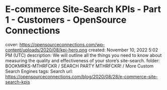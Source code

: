 # E-commerce Site-Search KPIs - Part 1 - Customers - OpenSource Connections

cover: https://opensourceconnections.com/wp-content/uploads/2020/08/kpi-hero.png
created: November 10, 2022 5:02 PM (UTC)
description: We will outline all the things you need to know about measuring the quality and effectiveness of your store’s site-search.
folder: BOOKMRKS-MTHRFCKR / SEARCH PARTY MTHRFCKR! / More Custom Search Engines
tags: Search
url: https://opensourceconnections.com/blog/2020/08/28/e-commerce-site-search-kpis